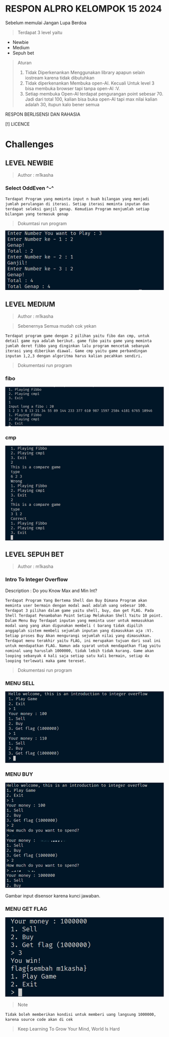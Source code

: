 # RESPON ALPRO KELOMPOK 15 2024

Sebelum memulai Jangan Lupa Berdoa

> Terdapat 3 level yaitu
- Newbie
- Medium
- Sepuh bet
> Aturan
> 1. Tidak Diperkenankan Menggunakan library apapun selain iostream karena tidak dibutuhkan
> 2. Tidak diperkenankan Membuka open-AI. Kecuali Untuk level 3 bisa membuka browser tapi tanpa open-AI :V.
> 3. Setiap membuka Open-AI terdapat pengurangan point sebesar 70. Jadi dari total 100, kalian bisa buka open-AI tapi max nilai kalian adalah 30, itupun kalo bener semua

RESPON BERLISENSI DAN RAHASIA

[!] LICENCE

# Challenges
## LEVEL NEWBIE
> Author : m1kasha
### Select OddEven ^-^
```
Terdapat Program yang meminta input n buah bilangan yang menjadi jumlah perulangan di iterasi. Setiap iterasi meminta inputan dan terdapat seleksi ganjil genap. Kemudian Program menjumlah setiap bilangan yang termasuk genap

```
> Dokumtasi run program

![alt text](image-2.png)

## LEVEL MEDIUM
> Author : m1kasha

> Sebenernya Semua mudah cok yekan


```
Terdapat program game dengan 2 pilihan yaitu fibo dan cmp, untuk detail game nya adalah berikut. game fibo yaitu game yang meminta jumlah deret fibbo yang dinginkan lalu program mencetak sebanyak iterasi yang diberikan diawal. Game cmp yaitu game perbandingan inputan 1,2,3 dengan algoritma harus kalian pecahkan sendiri.

```

> Dokumentasi run program

### fibo
![alt text](<Screenshot 2024-05-01 013134.png>)

### cmp

![alt text](<Screenshot 2024-05-01 013159.png>)


## LEVEL SEPUH BET
> Author : m1kasha
### Intro To Integer Overflow 
Description : Do you Know Max and Min Int?
```
Terdapat Program Yang Bertema Shell dan Buy Dimana Program akan meminta user bermain dengan modal awal adalah uang sebesar 100. Terdapat 3 pilihan dalam game yaitu shell, buy, dan get FLAG. Pada Shell Terdapat Penambahan Point Setiap Melakukan Shell Yaitu 10 point. Dalam Menu Buy Terdapat inputan yang meminta user untuk memasukkan modal uang yang akan digunakan membeli ( barang tidak dipilih anggaplah sistem membeli sejumlah inputan yang dimasukkan aja :V). Setiap proses Buy Akan mengurangi sejumlah nilai yang dimasukkan. Terdapat menu terakhir yaitu FLAG, ini merupakan tujuan dari soal ini untuk mendapatkan FLAG. Namun ada syarat untuk mendapatkan flag yaitu nominal uang haruslah 1000000, tidak lebih tidak kurang. Game akan looping sebanyak 4 kali saja setiap satu kali bermain, setiap 4x looping terlewati maka game tereset.
```
> Dokumentasi run program

### MENU SELL
![alt text](image.png)

### MENU BUY

![alt text](<Screenshot 2024-05-01 004901.png>)

Gambar input disensor karena kunci jawaban.

### MENU GET FLAG
![alt text](image-1.png)


> Note

```
Tidak boleh memberikan kondisi untuk memberi uang langsung 1000000, karena source code akan di cek

```

> Keep Learning To Grow Your Mind, World Is Hard
